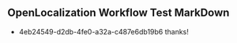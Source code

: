 ## OpenLocalization Workflow Test MarkDown
* 4eb24549-d2db-4fe0-a32a-c487e6db19b6 
thanks!<!--HONumber=Mar16_HO3-->
